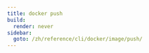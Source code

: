 ```yaml
---
title: docker push
build:
  render: never
sidebar:
  goto: /zh/reference/cli/docker/image/push/
---
```

